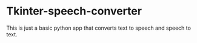 # Tkinter-speech-converter

This is just a basic python app that converts text to speech and speech to text.
